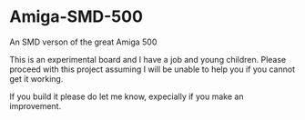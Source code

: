 # Amiga-SMD-500
An SMD verson of the great Amiga 500

This is an experimental board and I have a job and young children.  Please proceed with this project assuming I will be unable to help you if you cannot get it working.

If you build it please do let me know, expecially if you make an improvement.
